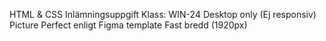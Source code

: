 HTML & CSS Inlämningsuppgift
Klass: WIN-24
Desktop only (Ej responsiv)
Picture Perfect enligt Figma template
Fast bredd (1920px)
